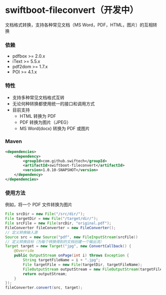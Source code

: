 # swiftboot-fileconvert（开发中）
文档格式转换，支持各种常见文档（MS Word，PDF，HTML，图片）的互相转换

### 依赖
* pdfbox >= 2.0.x
* iText >= 5.5.x
* pdf2dom >= 1.7.x
* POI >= 4.1.x


### 特性
* 支持多种常见文档格式互转
* 无论何种转换都使用统一的接口和调用方式
* 目前支持
	* HTML 转换为 PDF
	* PDF 转换为图片（JPEG）
	* MS Word(docx) 转换为 PDF 或图片

### Maven

```xml
<dependencies>
	<dependency>
		<groupId>com.github.swiftech</groupId>
		<artifactId>swiftboot-fileconvert</artifactId>
		<version>1.0.10-SNAPSHOT</version>
	</dependency>
</dependencies>

```
	
### 使用方法

例如，将一个 PDF 文件转换为图片

```java
File srcDir = new File("/src/dir/");
File targetDir = new File("/target/dir/");
File srcFile = new File(srcDir, "original.pdf");
FileConverter fileConverter = new FileConverter();
// 定义转换输入源
Source src = new Source("pdf", new FileInputStream(srcFile))
// 定义转换目标（为每个转换得到的文档创建一个输出流）
Target target = new Target("jpg", new ConvertCallback() {
	@Override
	public OutputStream onPage(int i) throws Exception {
		String targetFileName = i + ".jpg";
		File targetFile = new File(targetDir, targetFileName);
		FileOutputStream outputStream = new FileOutputStream(targetFile);
		return outputStream;
	}
});
fileConverter.convert(src, target);

```
